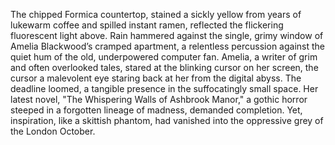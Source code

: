 The chipped Formica countertop, stained a sickly yellow from years of lukewarm coffee and spilled instant ramen, reflected the flickering fluorescent light above.  Rain hammered against the single, grimy window of Amelia Blackwood’s cramped apartment, a relentless percussion against the quiet hum of the old, underpowered computer fan.  Amelia, a writer of grim and often overlooked tales, stared at the blinking cursor on her screen, the cursor a malevolent eye staring back at her from the digital abyss.  The deadline loomed, a tangible presence in the suffocatingly small space.  Her latest novel, "The Whispering Walls of Ashbrook Manor,"  a gothic horror steeped in a forgotten lineage of madness, demanded completion.  Yet, inspiration, like a skittish phantom, had vanished into the oppressive grey of the London October.
